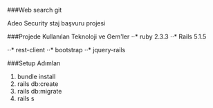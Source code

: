 ###Web search git

Adeo Security staj başvuru projesi

###Projede Kullanılan Teknoloji ve Gem'ler
⋅⋅* ruby 2.3.3
⋅⋅* Rails 5.1.5

⋅⋅* rest-client
⋅⋅* bootstrap
⋅⋅* jquery-rails

###Setup Adımları
1. bundle install
2. rails db:create
3. rails db:migrate
4. rails s

